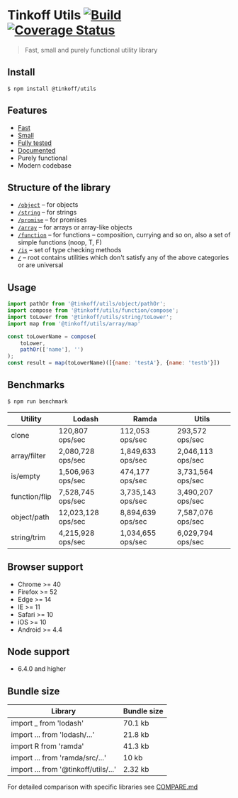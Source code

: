 # Tinkoff Utils [![Build](https://travis-ci.org/TinkoffCreditSystems/utils.js.svg?branch=master)](https://travis-ci.org/TinkoffCreditSystems/utils.js) [![Coverage Status](https://coveralls.io/repos/github/TinkoffCreditSystems/utils.js/badge.svg?branch=master&t=CdowK8)](https://coveralls.io/github/TinkoffCreditSystems/utils.js?branch=master)

> Fast, small and purely functional utility library

## Install
```
$ npm install @tinkoff/utils
```

## Features
- [Fast](#benchmarks)
- [Small](#bundle-size)
- [Fully tested](https://coveralls.io/github/TinkoffCreditSystems/utils.js)
- [Documented](https://tinkoff.github.io/utils.js/)
- Purely functional
- Modern codebase

## Structure of the library
* [`/object`](https://github.com/TinkoffCreditSystems/utils.js/tree/master/src/object) – for objects
* [`/string`](https://github.com/TinkoffCreditSystems/utils.js/tree/master/src/string) – for strings
* [`/promise`](https://github.com/TinkoffCreditSystems/utils.js/tree/master/src/promise) – for promises
* [`/array`](https://github.com/TinkoffCreditSystems/utils.js/tree/master/src/array) – for arrays or array-like objects
* [`/function`](https://github.com/TinkoffCreditSystems/utils.js/tree/master/src/function) – for functions – composition, currying and so on, also a set of simple functions (noop, T, F)
* [`/is`](https://github.com/TinkoffCreditSystems/utils.js/tree/master/src/is) – set of type checking methods
* [`/`](https://github.com/TinkoffCreditSystems/utils.js/tree/master/src) – root contains utilities which don't satisfy any of the above categories or are universal

## Usage
```js
import pathOr from '@tinkoff/utils/object/pathOr';
import compose from '@tinkoff/utils/function/compose';
import toLower from '@tinkoff/utils/string/toLower';
import map from '@tinkoff/utils/array/map'

const toLowerName = compose(
    toLower,
    pathOr(['name'], '')
);
const result = map(toLowerName)([{name: 'testA'}, {name: 'testb'}])
```

## Benchmarks
```bash
$ npm run benchmark
```

| Utility | Lodash | Ramda | Utils |
| --- | --- | --- | --- |
| clone | 120,807 ops/sec | 112,053 ops/sec | 293,572 ops/sec |
| array/filter | 2,080,728 ops/sec | 1,849,633 ops/sec | 2,046,113 ops/sec |
| is/empty | 1,506,963 ops/sec | 474,177 ops/sec | 3,731,564 ops/sec |
| function/flip | 7,528,745 ops/sec | 3,735,143 ops/sec | 3,490,207 ops/sec |
| object/path | 12,023,128 ops/sec | 8,894,639 ops/sec | 7,587,076 ops/sec |
| string/trim | 4,215,928 ops/sec | 1,034,655 ops/sec | 6,029,794 ops/sec |

## Browser support

- Chrome >= 40
- Firefox >= 52
- Edge >= 14
- IE >= 11
- Safari >= 10
- iOS >= 10
- Android >= 4.4

## Node support
- 6.4.0 and higher

## Bundle size
| Library | Bundle size |
| --- | --- |
| import _ from 'lodash' | 70.1 kb |
| import ... from 'lodash/...' | 21.8 kb |
| import R from 'ramda' | 41.3 kb |
| import ... from 'ramda/src/...' | 10 kb |
| import ... from '@tinkoff/utils/...' | 2.32 kb |

For detailed comparison with specific libraries see [COMPARE.md](https://github.com/TinkoffCreditSystems/utils.js/tree/master/COMPARE.md)
